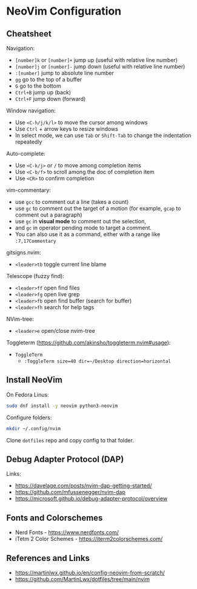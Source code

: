 # NeoVim Configuration


## Cheatsheet

Navigation:
* `[number]k` or `[number]+` jump up (useful with relative line number)
* `[number]j` or `[number]-` jump down (useful with relative line number)
* `:[number]` jump to absolute line number
* `gg` go to the top of a buffer
* `G` go to the bottom
* `Ctrl+B` jump up (back)
* `Ctrl+F` jump down (forward)

Window navigation:
* Use `<C-h/j/k/l>` to move the cursor among windows
* Use `Ctrl` + arrow keys to resize windows
* In select mode, we can use `Tab` or `Shift-Tab` to change the indentation repeatedly

Auto-complete:
* Use `<C-k/j>` or `/` to move among completion items
* Use `<C-b/f>` to scroll among the doc of completion item
* Use `<CR>` to confirm completion

vim-commentary:
* use `gcc` to comment out a line (takes a count)
* use `gc` to comment out the target of a motion (for example, `gcap` to comment out a paragraph)
* use `gc` in **visual mode** to comment out the selection,
* and `gc` in operator pending mode to target a comment.
* You can also use it as a command, either with a range like `:7,17Commentary`

gitsigns.nvim:
* `<leader>tb` toggle current line blame

Telescope (fuzzy find):
* `<leader>ff` open find files
* `<leader>fg` open live grep
* `<leader>fb` open find buffer (search for buffer)
* `<leader>fh` search for help tags


NVim-tree:
* `<leader>e` open/close nvim-tree


Toggleterm (https://github.com/akinsho/toggleterm.nvim#usage):
* `ToggleTerm`
	* `:ToggleTerm size=40 dir=~/Desktop direction=horizontal`


## Install NeoVim

On Fedora Linus:

```bash
sudo dnf install -y neovim python3-neovim
```

Configure folders:

```bash
mkdir ~/.config/nvim
```

Clone `dotfiles` repo and copy config to that folder.


## Debug Adapter Protocol (DAP)

Links:
* https://davelage.com/posts/nvim-dap-getting-started/
* https://github.com/mfussenegger/nvim-dap
* https://microsoft.github.io/debug-adapter-protocol/overview


## Fonts and Colorschemes

* Nerd Fonts - https://www.nerdfonts.com/
* iTetm 2 Color Schemes - https://iterm2colorschemes.com/

## References and Links

* https://martinlwx.github.io/en/config-neovim-from-scratch/
* https://github.com/MartinLwx/dotfiles/tree/main/nvim

